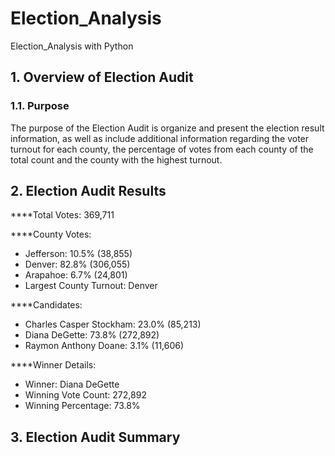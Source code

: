# Election_Analysis
Election_Analysis with Python
## 1. Overview of Election Audit

### 1.1. Purpose
  The purpose of the Election Audit is organize and present the election result information, as well as include additional information regarding the voter turnout for each county, the percentage of votes from each county of the total count and the county with the highest turnout.
  
## 2. Election Audit Results

****Total Votes: 369,711

****County Votes:
  * Jefferson: 10.5% (38,855)
  * Denver: 82.8% (306,055)
  * Arapahoe: 6.7% (24,801)
  * Largest County Turnout: Denver

****Candidates:
  * Charles Casper Stockham: 23.0% (85,213)
  * Diana DeGette: 73.8% (272,892)
  * Raymon Anthony Doane: 3.1% (11,606)

****Winner Details:
  * Winner: Diana DeGette
  * Winning Vote Count: 272,892
  * Winning Percentage: 73.8%

## 3. Election Audit Summary
